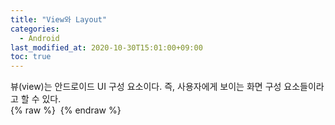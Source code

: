 ```yaml
---
title: "View와 Layout"
categories: 
  - Android
last_modified_at: 2020-10-30T15:01:00+09:00
toc: true
---
```


뷰(view)는 안드로이드 UI 구성 요소이다. 즉, 사용자에게 보이는 화면 구성 요소들이라고 할 수 있다.<br/>
{% raw %} <img src="https://tmsksfh2012.github.io/assets/images/20201030androidView&Layout/composit.png" alt=""> {% endraw %}<br/>